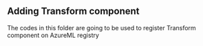 ## Adding Transform component

The codes in this folder are going to be used to register Transform component on AzureML registry